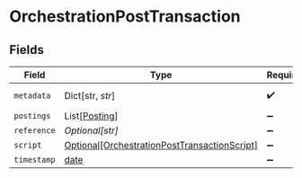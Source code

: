# OrchestrationPostTransaction


## Fields

| Field                                                                                                     | Type                                                                                                      | Required                                                                                                  | Description                                                                                               | Example                                                                                                   |
| --------------------------------------------------------------------------------------------------------- | --------------------------------------------------------------------------------------------------------- | --------------------------------------------------------------------------------------------------------- | --------------------------------------------------------------------------------------------------------- | --------------------------------------------------------------------------------------------------------- |
| `metadata`                                                                                                | Dict[str, *str*]                                                                                          | :heavy_check_mark:                                                                                        | N/A                                                                                                       | [object Object]                                                                                           |
| `postings`                                                                                                | List[[Posting](../../models/shared/posting.md)]                                                           | :heavy_minus_sign:                                                                                        | N/A                                                                                                       |                                                                                                           |
| `reference`                                                                                               | *Optional[str]*                                                                                           | :heavy_minus_sign:                                                                                        | N/A                                                                                                       | ref:001                                                                                                   |
| `script`                                                                                                  | [Optional[OrchestrationPostTransactionScript]](../../models/shared/orchestrationposttransactionscript.md) | :heavy_minus_sign:                                                                                        | N/A                                                                                                       |                                                                                                           |
| `timestamp`                                                                                               | [date](https://docs.python.org/3/library/datetime.html#date-objects)                                      | :heavy_minus_sign:                                                                                        | N/A                                                                                                       |                                                                                                           |